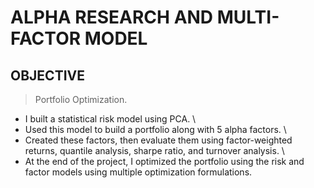 # ALPHA RESEARCH AND MULTI-FACTOR MODEL

## OBJECTIVE
> Portfolio Optimization.
* I built a statistical risk model using PCA. \ 
* Used this model to build a portfolio along with 5 alpha factors. \
* Created these factors, then evaluate them using factor-weighted returns, quantile analysis, sharpe ratio, and turnover analysis. \
* At the end of the project, I optimized the portfolio using the risk and factor models using multiple optimization formulations.